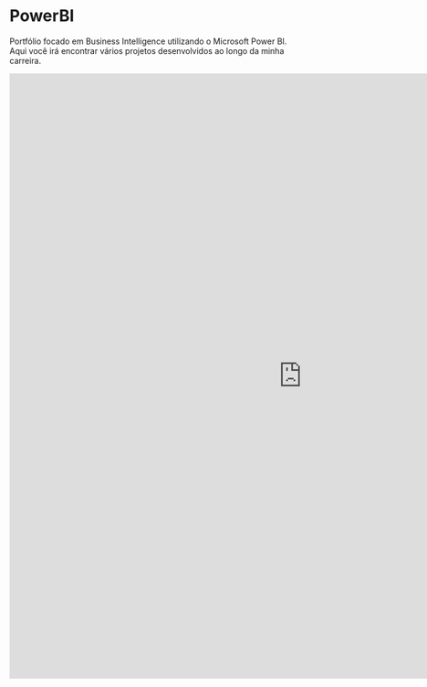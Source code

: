 # PowerBI
Portfólio focado em Business Intelligence utilizando o Microsoft Power BI. 
Aqui você irá encontrar vários projetos desenvolvidos ao longo da minha carreira.

<iframe title="DRE" width="1024" height="1060" src="https://app.powerbi.com/view?r=eyJrIjoiMjVjOGIwNzUtMTJhNy00YWRmLTlhYTgtYzAxYmZmOWQ1MTgzIiwidCI6IjVlZDI3MDgzLTdmMDItNDJmOC1iMTQyLWZkM2E1NWJiNGViMCJ9&pageName=ReportSectiona009306510079424ac56" frameborder="0" allowFullScreen="true"></iframe>
